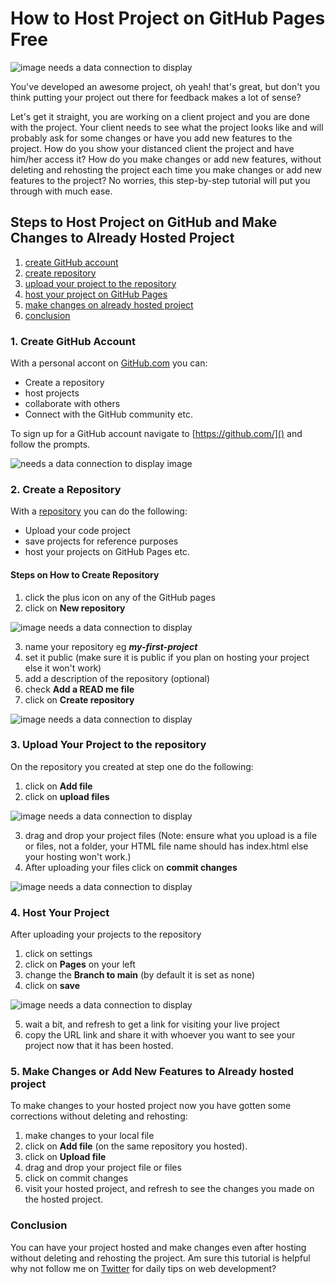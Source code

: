# How to Host Project on GitHub Pages Free
![image needs a data connection to display](https://s3.amazonaws.com/files.soundview.com/data/images/corp-hero.jpg)

You've developed an awesome project, oh yeah! that's great, but don't you think putting your project out there for feedback makes a lot of sense?

Let's get it straight, you are working on a client project and you are done with the project. Your client needs to see what the project looks like and will probably ask for some changes or have you add new features to the project. How do you show your distanced client the project and have him/her access it? How do you make changes or add new features, without deleting and rehosting the project each time you make changes or add new features to the project? No worries, this step-by-step tutorial will put you through with much ease.
## Steps to Host Project on GitHub and Make Changes to Already Hosted Project
1. [create GitHub account]()
2. [create repository]()
3. [upload your project to the repository]()
4. [host your project on GitHub Pages]()
5. [make changes on already hosted project]()
6. [conclusion]()
### 1. Create GitHub Account
With a personal accont on [GitHub.com]() you can:
* Create a repository
* host projects
* collaborate with others
* Connect with the GitHub community etc.

To sign up for a GitHub account navigate to [https://github.com/]() and follow the prompts.

![needs a data connection to display image]()

### 2. Create a Repository
With a [repository]() you can do the following:
* Upload your code project
* save projects for reference purposes
* host your projects on GitHub Pages etc.
#### Steps on How to Create Repository
1. click the plus icon on any of the GitHub pages
2. click on **New repository**

![image needs a data connection to display]()

3. name your repository eg ***my-first-project***
4. set it public (make sure it is public if you plan on hosting your project else it won't work)
5. add a description of the repository (optional)
6. check **Add a READ me file**
7. click on **Create repository**

![image needs a data connection to display]()

### 3. Upload Your Project to the repository
On the repository you created at step one do the following:

1. click on **Add file**
2. click on **upload files**

![image needs a data connection to display]()

3. drag and drop your project files
(Note: ensure what you upload is a file or files, not a folder, your HTML file name should has index.html else your hosting won't work.)
4. After uploading your files click on **commit changes**

![image needs a data connection to display]()

### 4. Host Your Project
After uploading your projects to the repository

1. click on settings
2. click on **Pages** on your left
3. change the **Branch to main** (by default it is set as none)
4. click on **save**

![image needs a data connection to display]()

5. wait a bit, and refresh to get a link for visiting your live project
6. copy the URL link and share it with whoever you want to see your project now that it has been hosted.

### 5. Make Changes or Add New Features to Already hosted project
To make changes to your hosted project now you have gotten some corrections without deleting and rehosting:

1. make changes to your local file
2. click on **Add file** (on the same repository you hosted).
3. click on **Upload file**
4. drag and drop your project file or files
5. click on commit changes
6. visit your hosted project, and refresh to see the changes you made on the hosted project.

### Conclusion
You can have your project hosted and make changes even after hosting without deleting and rehosting the project. Am sure this tutorial is helpful why not follow me on [Twitter]() for daily tips on web development?
